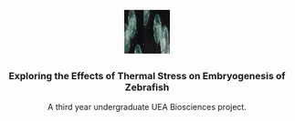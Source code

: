 <!-- PROJECT LOGO -->
<br />
<div align="center">
  <a href="https://github.com/denisabatrinu/research-project">
    <img src="images/fish.png" alt="Logo" width="80" height="80">
  </a>

  <h3 align="center">Exploring the Effects of Thermal Stress on Embryogenesis of Zebrafish</h3>

  <p align="center">
    A third year undergraduate UEA Biosciences project.
    <br />
  </p>
</div>
